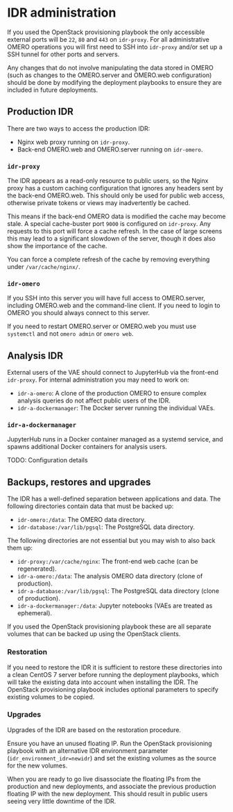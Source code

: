 # IDR administration

If you used the OpenStack provisioning playbook the only accessible external ports will be `22`, `80` and `443` on `idr-proxy`.
For all administrative OMERO operations you will first need to SSH into `idr-proxy` and/or set up a SSH tunnel for other ports and servers.

Any changes that do not involve manipulating the data stored in OMERO (such as changes to the OMERO.server and OMERO.web configuration) should be done by modifying the deployment playbooks to ensure they are included in future deployments.


## Production IDR

There are two ways to access the production IDR:
- Nginx web proxy running on `idr-proxy`.
- Back-end OMERO.web and OMERO.server running on `idr-omero`.


### `idr-proxy`
The IDR appears as a read-only resource to public users, so the Nginx proxy has a custom caching configuration that ignores any headers sent by the back-end OMERO.web.
This should only be used for public web access, otherwise private tokens or views may inadvertently be cached.

This means if the back-end OMERO data is modified the cache may become stale.
A special cache-buster port `9000` is configured on `idr-proxy`.
Any requests to this port will force a cache refresh.
In the case of large screens this may lead to a significant slowdown of the server, though it does also show the importance of the cache.

You can force a complete refresh of the cache by removing everything under `/var/cache/nginx/`.


### `idr-omero`
If you SSH into this server you will have full access to OMERO.server, including OMERO.web and the command-line client.
If you need to login to OMERO you should always connect to this server.

If you need to restart OMERO.server or OMERO.web you must use `systemctl` and not `omero admin` or `omero web`.


## Analysis IDR

External users of the VAE should connect to JupyterHub via the front-end `idr-proxy`.
For internal administration you may need to work on:
- `idr-a-omero`: A clone of the production OMERO to ensure complex analysis queries do not affect public users of the IDR.
- `idr-a-dockermanager`: The Docker server running the individual VAEs.


### `idr-a-dockermanager`
JupyterHub runs in a Docker container managed as a systemd service, and spawns additional Docker containers for analysis users.

TODO: Configuration details


## Backups, restores and upgrades

The IDR has a well-defined separation between applications and data.
The following directories contain data that must be backed up:
- `idr-omero:/data`: The OMERO data directory.
- `idr-database:/var/lib/pgsql`: The PostgreSQL data directory.

The following directories are not essential but you may wish to also back them up:
- `idr-proxy:/var/cache/nginx`: The front-end web cache (can be regenerated).
- `idr-a-omero:/data`: The analysis OMERO data directory (clone of production).
- `idr-a-database:/var/lib/pgsql`: The PostgreSQL data directory (clone of production).
- `idr-a-dockermanager:/data`: Jupyter notebooks (VAEs are treated as ephemeral).

If you used the OpenStack provisioning playbook these are all separate volumes that can be backed up using the OpenStack clients.

### Restoration
If you need to restore the IDR it is sufficient to restore these directories into a clean CentOS 7 server before running the deployment playbooks, which will take the existing data into account when installing the IDR.
The OpenStack provisioning playbook includes optional parameters to specify existing volumes to be copied.

### Upgrades
Upgrades of the IDR are based on the restoration procedure.

Ensure you have an unused floating IP.
Run the OpenStack provisioning playbook with an alternative IDR environment parameter (`idr_environment_idr=newidr`) and set the existing volumes as the source for the new volumes.

When you are ready to go live disassociate the floating IPs from the production and new deployments, and associate the previous production floating IP with the new deployment.
This should result in public users seeing very little downtime of the IDR.
